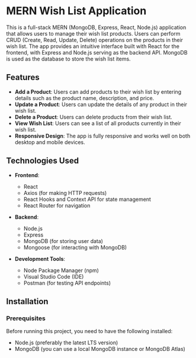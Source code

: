 # MERN Wish List Application

This is a full-stack MERN (MongoDB, Express, React, Node.js) application that allows users to manage their wish list products. Users can perform CRUD (Create, Read, Update, Delete) operations on the products in their wish list. The app provides an intuitive interface built with React for the frontend, with Express and Node.js serving as the backend API. MongoDB is used as the database to store the wish list items.

## Features

- **Add a Product**: Users can add products to their wish list by entering details such as the product name, description, and price.
- **Update a Product**: Users can update the details of any product in their wish list.
- **Delete a Product**: Users can delete products from their wish list.
- **View Wish List**: Users can see a list of all products currently in their wish list.
- **Responsive Design**: The app is fully responsive and works well on both desktop and mobile devices.

## Technologies Used

- **Frontend**:
  - React
  - Axios (for making HTTP requests)
  - React Hooks and Context API for state management
  - React Router for navigation

- **Backend**:
  - Node.js
  - Express
  - MongoDB (for storing user data)
  - Mongoose (for interacting with MongoDB)

- **Development Tools**:
  - Node Package Manager (npm)
  - Visual Studio Code (IDE)
  - Postman (for testing API endpoints)

## Installation

### Prerequisites

Before running this project, you need to have the following installed:

- Node.js (preferably the latest LTS version)
- MongoDB (you can use a local MongoDB instance or MongoDB Atlas)


